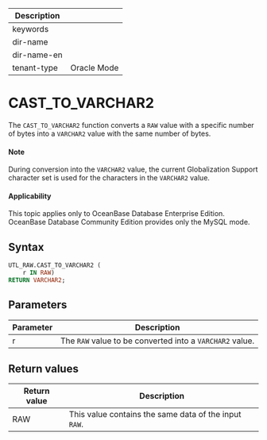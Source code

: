 | Description   |                 |
|---------------|-----------------|
| keywords      |                 |
| dir-name      |                 |
| dir-name-en   |                 |
| tenant-type   | Oracle Mode     |

# CAST_TO_VARCHAR2

The `CAST_TO_VARCHAR2` function converts a `RAW` value with a specific number of bytes into a `VARCHAR2` value with the same number of bytes.

  <main id="notice" type='explain'>
    <h4>Note</h4>
    <p>During conversion into the <code>VARCHAR2</code> value, the current Globalization Support character set is used for the characters in the <code>VARCHAR2</code> value. </p>
  </main>

<main id="notice" >
  <h4>Applicability</h4>
  <p>This topic applies only to OceanBase Database Enterprise Edition. OceanBase Database Community Edition provides only the MySQL mode. </p>
</main>

## Syntax

```sql
UTL_RAW.CAST_TO_VARCHAR2 (
    r IN RAW)
RETURN VARCHAR2;
```



## Parameters


| **Parameter** | **Description** |
|--------|-------------------------|
| r | The `RAW` value to be converted into a `VARCHAR2` value.  |



## Return values

| **Return value** | **Description** |
|---------|------------------|
| RAW | This value contains the same data of the input `RAW`.  |




